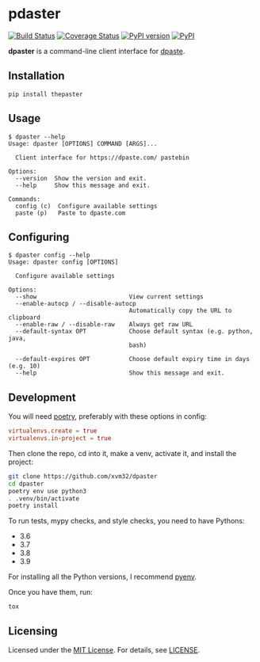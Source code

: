 # pdaster

[![Build Status](https://travis-ci.org/xvm32/dpaster.svg?branch=master)](https://travis-ci.org/xvm32/dpaster) [![Coverage Status](https://coveralls.io/repos/github/xvm32/dpaster/badge.svg?branch=master)](https://coveralls.io/github/xvm32/dpaster?branch=master) [![PyPI version](https://badge.fury.io/py/thepaster.svg)](https://pypi.org/project/thepaster/3.2.2/) [![PyPI](https://img.shields.io/badge/status-stable-brightgreen.svg)](https://pypi.org/project/thepaster/3.2.2/)

**dpaster** is a command-line client interface for [dpaste](https://dpaste.com/).

## Installation

```
pip install thepaster
```

## Usage

```
$ dpaster --help
Usage: dpaster [OPTIONS] COMMAND [ARGS]...

  Client interface for https://dpaste.com/ pastebin

Options:
  --version  Show the version and exit.
  --help     Show this message and exit.

Commands:
  config (c)  Configure available settings
  paste (p)   Paste to dpaste.com
```

## Configuring

```
$ dpaster config --help
Usage: dpaster config [OPTIONS]

  Configure available settings

Options:
  --show                          View current settings
  --enable-autocp / --disable-autocp
                                  Automatically copy the URL to clipboard
  --enable-raw / --disable-raw    Always get raw URL
  --default-syntax OPT            Choose default syntax (e.g. python, java,
                                  bash)

  --default-expires OPT           Choose default expiry time in days (e.g. 10)
  --help                          Show this message and exit.
```

## Development

You will need [poetry](https://github.com/python-poetry/poetry), preferably with these options in config:

```toml
virtualenvs.create = true
virtualenvs.in-project = true
```

Then clone the repo, cd into it, make a venv, activate it, and install the project:

```sh
git clone https://github.com/xvm32/dpaster
cd dpaster
poetry env use python3
. .venv/bin/activate
poetry install
```

To run tests, mypy checks, and style checks, you need to have Pythons:

- 3.6
- 3.7
- 3.8
- 3.9

For installing all the Python versions, I recommend [pyenv](https://github.com/pyenv/pyenv).

Once you have them, run:

```
tox
```

## Licensing

Licensed under the [MIT License](https://opensource.org/licenses/MIT). For details, see [LICENSE](https://github.com/xvm32/dpaster/blob/master/LICENSE).


